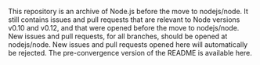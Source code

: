 This repository is an archive of Node.js before the move to nodejs/node. It still contains issues and pull requests that are relevant to Node versions v0.10 and v0.12, and that were opened before the move to nodejs/node. New issues and pull requests, for all branches, should be opened at nodejs/node. New issues and pull requests opened here will automatically be rejected. The pre-convergence version of the README is available here.